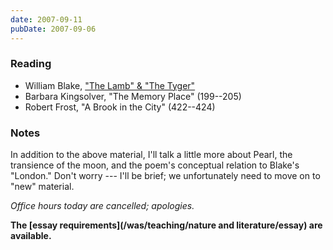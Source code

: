 ```yaml
---
date: 2007-09-11
pubDate: 2007-09-06
---
```


### Reading

* William Blake, ["The Lamb" & "The Tyger"](/notes/blake-lamb-tyger)
* Barbara Kingsolver, "The Memory Place" (199--205)
* Robert Frost, "A Brook in the City" (422--424)

### Notes

In addition to the above material, I'll talk a little more about Pearl, the transience of the moon, and the poem's conceptual relation to Blake's "London." Don't worry --- I'll be brief; we unfortunately need to move on to "new" material.

*Office hours today are cancelled; apologies.*

**The [essay requirements](/was/teaching/nature and literature/essay) are available.**
